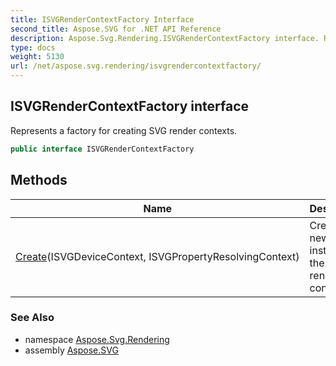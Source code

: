 ```yaml
---
title: ISVGRenderContextFactory Interface
second_title: Aspose.SVG for .NET API Reference
description: Aspose.Svg.Rendering.ISVGRenderContextFactory interface. Represents a factory for creating SVG render contexts
type: docs
weight: 5130
url: /net/aspose.svg.rendering/isvgrendercontextfactory/
---
```

## ISVGRenderContextFactory interface

Represents a factory for creating SVG render contexts.

```csharp
public interface ISVGRenderContextFactory
```

## Methods

| Name | Description |
| --- | --- |
| [Create](../../aspose.svg.rendering/isvgrendercontextfactory/create/)(ISVGDeviceContext, ISVGPropertyResolvingContext) | Creates a new instance of the SVG render context. |

### See Also

* namespace [Aspose.Svg.Rendering](../../aspose.svg.rendering/)
* assembly [Aspose.SVG](../../)
